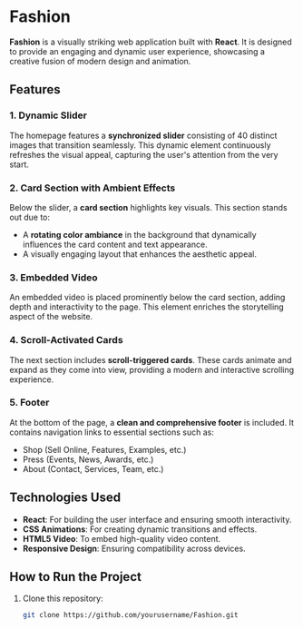 # Fashion

**Fashion** is a visually striking web application built with **React**. It is designed to provide an engaging and dynamic user experience, showcasing a creative fusion of modern design and animation.

## Features

### 1. Dynamic Slider
The homepage features a **synchronized slider** consisting of 40 distinct images that transition seamlessly. This dynamic element continuously refreshes the visual appeal, capturing the user's attention from the very start.

### 2. Card Section with Ambient Effects
Below the slider, a **card section** highlights key visuals. This section stands out due to:
- A **rotating color ambiance** in the background that dynamically influences the card content and text appearance.
- A visually engaging layout that enhances the aesthetic appeal.

### 3. Embedded Video
An embedded video is placed prominently below the card section, adding depth and interactivity to the page. This element enriches the storytelling aspect of the website.

### 4. Scroll-Activated Cards
The next section includes **scroll-triggered cards**. These cards animate and expand as they come into view, providing a modern and interactive scrolling experience.

### 5. Footer
At the bottom of the page, a **clean and comprehensive footer** is included. It contains navigation links to essential sections such as:
- Shop (Sell Online, Features, Examples, etc.)
- Press (Events, News, Awards, etc.)
- About (Contact, Services, Team, etc.)

## Technologies Used
- **React**: For building the user interface and ensuring smooth interactivity.
- **CSS Animations**: For creating dynamic transitions and effects.
- **HTML5 Video**: To embed high-quality video content.
- **Responsive Design**: Ensuring compatibility across devices.

## How to Run the Project
1. Clone this repository:
   ```bash
   git clone https://github.com/yourusername/Fashion.git
